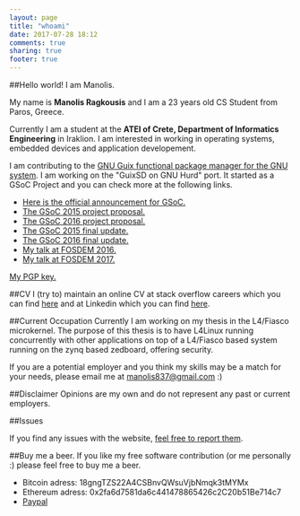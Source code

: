 ```yaml
---
layout: page
title: "whoami"
date: 2017-07-28 18:12
comments: true
sharing: true
footer: true
---
```


##Hello  world! I am Manolis.

<p>My name is <strong>Manolis Ragkousis</strong> and I am a 23 years old CS
Student from Paros, Greece.</p>

Currently I am a student at the <strong>ATEI of Crete, Department of
Informatics Engineering</strong> in Iraklion. I am interested
in working in operating systems, embedded devices and application developement.

I am contributing to the <a href="http://www.gnu.org/software/guix/">GNU Guix functional package manager for the GNU system</a>.
I am working on the "GuixSD on GNU Hurd" port. It started as a GSoC Project and you can check more at
the following links.

*   <a href="https://savannah.gnu.org/forum/forum.php?forum_id=8264">Here is the official announcement for GSoC.</a>
*   <a href="http://www.google-melange.com/gsoc/proposal/public/google/gsoc2015/phant0mas/5649050225344512">The GSoC 2015 project proposal.</a>
*   <a href="https://summerofcode.withgoogle.com/archive/2016/projects/5796530812354560/">The GSoC 2016 project proposal.</a>
*   <a href="https://lists.gnu.org/archive/html/guix-devel/2015-08/msg00379.html">The GSoC 2015 final update.</a>
*   <a href="https://lists.gnu.org/archive/html/guix-devel/2016-08/msg01002.html">The GSoC 2016 final update.</a>
*   <a href="https://fosdem.org/2016/schedule/event/guixhurd/attachments/slides/1219/export/events/
attachments/guixhurd/slides/1219/guix_to_hurd_fosdem_20160130.pdf">My talk at FOSDEM 2016.</a>
*   <a href="https://fosdem.org/2017/schedule/event/guixhurd/">My talk at FOSDEM 2017.</a>

<a href="https://pgp.mit.edu/pks/lookup?op=get&search=0x327C1EF38DF54C32">My PGP key.</a>

##CV 
I (try to) maintain an online CV at stack overflow careers which you can find <a href="http://careers.stackoverflow.com/manolisragkousis">here</a>
and at Linkedin which you can find <a href="https://www.linkedin.com/in/manolis-ragkousis-74801762/">here</a>.

##Current Occupation
Currently I am working on my thesis in the L4/Fiasco microkernel. The purpose of this thesis is to have L4Linux running concurrently
with other applications on top of a L4/Fiasco based system running on the zynq based zedboard, offering security.

If you are a potential employer and you think my skills may be a match for your needs, please email me at manolis837@gmail.com :)

##Disclaimer
Opinions are my own and do not represent any past or current employers.

##Issues

If you find any issues with the website, <a href="https://github.com/Phant0mas/phant0mas.github.com/issues">feel free to report them</a>.

##Buy me a beer.
If you like my free software contribution (or me personally :) please feel free to buy me a beer.

*   Bitcoin adress: 18gngTZS22A4CSBnvQWsuVjbNmqk3tMYMx
*   Ethereum adress: 0x2fa6d7581da6c441478865426c2C20b51Be714c7
*   <a href="https://www.paypal.com/paypalme/MRagkousis">Paypal</a>
